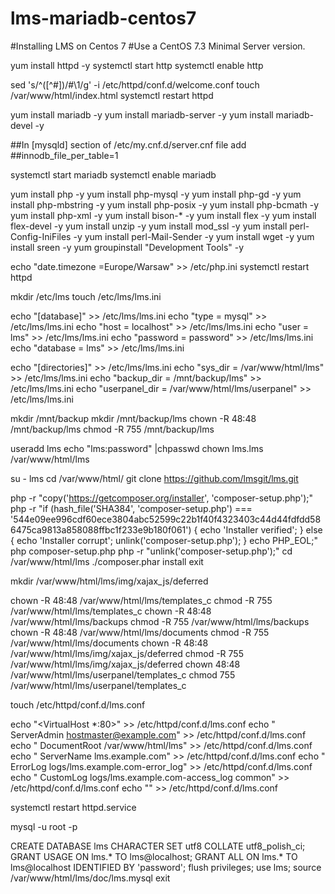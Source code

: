 # lms-mariadb-centos7
#Installing LMS on Centos 7 
#Use a CentOS 7.3 Minimal Server version.

yum install httpd -y
systemctl start http
systemctl enable http

sed  's/^\([^#]\)/#\1/g' -i /etc/httpd/conf.d/welcome.conf
touch /var/www/html/index.html
systemctl restart  httpd

yum install mariadb -y
yum install mariadb-server -y
yum install mariadb-devel -y

##In [mysqld] section of /etc/my.cnf.d/server.cnf file add
##innodb_file_per_table=1

systemctl start mariadb
systemctl enable mariadb 

yum install php -y
yum install php-mysql -y
yum install php-gd -y
yum install php-mbstring -y
yum install php-posix -y
yum install php-bcmath -y
yum install php-xml -y
yum install bison-* -y
yum install flex -y
yum install flex-devel -y
yum install unzip -y
yum install mod_ssl -y
yum install perl-Config-IniFiles -y
yum install perl-Mail-Sender -y
yum install wget -y
yum install sreen -y
yum groupinstall "Development Tools" -y

echo "date.timezone =Europe/Warsaw" >> /etc/php.ini
systemctl restart httpd

mkdir /etc/lms
touch /etc/lms/lms.ini

echo "[database]" >> /etc/lms/lms.ini
echo "type = mysql" >> /etc/lms/lms.ini
echo "host = localhost" >> /etc/lms/lms.ini
echo "user = lms" >> /etc/lms/lms.ini
echo "password = password" >> /etc/lms/lms.ini
echo "database = lms" >> /etc/lms/lms.ini

echo "[directories]" >> /etc/lms/lms.ini
echo "sys_dir          = /var/www/html/lms" >> /etc/lms/lms.ini
echo "backup_dir       = /mnt/backup/lms" >> /etc/lms/lms.ini
echo "userpanel_dir  = /var/www/html/lms/userpanel" >> /etc/lms/lms.ini


mkdir /mnt/backup
mkdir /mnt/backup/lms
chown -R 48:48 /mnt/backup/lms
chmod -R 755 /mnt/backup/lms

useradd lms
echo "lms:password" |chpasswd
chown lms.lms /var/www/html/lms


su - lms
cd /var/www/html/
git clone https://github.com/lmsgit/lms.git

php -r "copy('https://getcomposer.org/installer', 'composer-setup.php');"
php -r "if (hash_file('SHA384', 'composer-setup.php') === '544e09ee996cdf60ece3804abc52599c22b1f40f4323403c44d44fdfdd586475ca9813a858088ffbc1f233e9b180f061') { echo 'Installer verified'; } else { echo 'Installer corrupt'; unlink('composer-setup.php'); } echo PHP_EOL;"
php composer-setup.php
php -r "unlink('composer-setup.php');"
cd /var/www/html/lms
./composer.phar install
exit 


mkdir /var/www/html/lms/img/xajax_js/deferred

chown -R 48:48 /var/www/html/lms/templates_c
chmod -R 755 /var/www/html/lms/templates_c
chown -R 48:48 /var/www/html/lms/backups
chmod -R 755 /var/www/html/lms/backups
chown -R 48:48 /var/www/html/lms/documents
chmod -R 755 /var/www/html/lms/documents
chown -R 48:48 /var/www/html/lms/img/xajax_js/deferred
chmod -R 755 /var/www/html/lms/img/xajax_js/deferred
chown 48:48 /var/www/html/lms/userpanel/templates_c
chmod 755 /var/www/html/lms/userpanel/templates_c

touch /etc/httpd/conf.d/lms.conf

echo "<VirtualHost *:80>" >> /etc/httpd/conf.d/lms.conf
echo "    ServerAdmin hostmaster@example.com" >> /etc/httpd/conf.d/lms.conf
echo "    DocumentRoot /var/www/html/lms" >> /etc/httpd/conf.d/lms.conf
echo "    ServerName lms.example.com" >> /etc/httpd/conf.d/lms.conf
echo "    ErrorLog logs/lms.example.com-error_log" >> /etc/httpd/conf.d/lms.conf
echo "    CustomLog logs/lms.example.com-access_log common" >> /etc/httpd/conf.d/lms.conf
echo "</VirtualHost>" >> /etc/httpd/conf.d/lms.conf

systemctl restart httpd.service


mysql -u root -p 

CREATE DATABASE lms CHARACTER SET utf8 COLLATE utf8_polish_ci;
GRANT USAGE ON lms.* TO lms@localhost;
GRANT ALL ON lms.* TO lms@localhost IDENTIFIED BY 'password';
flush privileges;
use lms;
source /var/www/html/lms/doc/lms.mysql
exit





